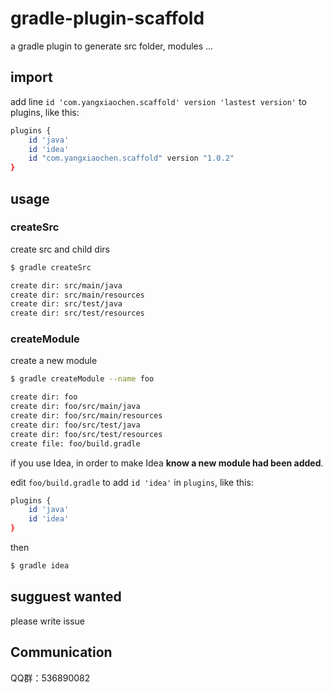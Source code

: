 # gradle-plugin-scaffold
a gradle plugin to generate src folder, modules ...

## import
add line `id 'com.yangxiaochen.scaffold' version 'lastest version'` to plugins, like this:
```bash
plugins {
    id 'java'
    id 'idea'
    id "com.yangxiaochen.scaffold" version "1.0.2"
}
```

## usage
### createSrc
create src and child dirs
```bash
$ gradle createSrc

create dir: src/main/java
create dir: src/main/resources
create dir: src/test/java
create dir: src/test/resources
```

### createModule
create a new module
```bash
$ gradle createModule --name foo

create dir: foo
create dir: foo/src/main/java
create dir: foo/src/main/resources
create dir: foo/src/test/java
create dir: foo/src/test/resources
create file: foo/build.gradle
```

if you use Idea, in order to make Idea **know a new module had been added**.

edit `foo/build.gradle` to add `id 'idea'` in `plugins`, like this:
```bash
plugins {
    id 'java'
    id 'idea'
}
```
then
```bash
$ gradle idea
```


## sugguest wanted
please write issue

## Communication
QQ群：536890082
